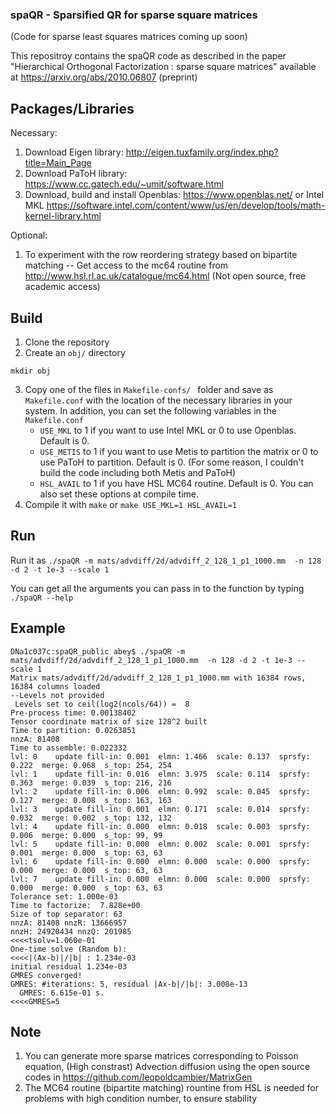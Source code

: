 ### spaQR - Sparsified QR for sparse square matrices

(Code for sparse least squares matrices coming up soon)

This repositroy contains the spaQR code as described in the paper "Hierarchical Orthogonal Factorization : sparse square matrices" available at https://arxiv.org/abs/2010.06807 (preprint)

## Packages/Libraries
Necessary:

1. Download Eigen library: http://eigen.tuxfamily.org/index.php?title=Main_Page
2. Download PaToH library: https://www.cc.gatech.edu/~umit/software.html
3. Download, build and install Openblas: https://www.openblas.net/ or Intel MKL https://software.intel.com/content/www/us/en/develop/tools/math-kernel-library.html

Optional:

1. To experiment with the row reordering strategy based on bipartite matching -- Get access to the mc64 routine from http://www.hsl.rl.ac.uk/catalogue/mc64.html (Not open source, free academic access)

## Build

1. Clone the repository
2. Create an ```obj/``` directory

  ``` mkdir obj ```

3. Copy one of the files in ```Makefile-confs/ ``` folder and save as ```Makefile.conf``` with the location of the necessary libraries in your system. In addition, you can set the following variables in the ```Makefile.conf```
   - ```USE_MKL``` to 1 if you want to use Intel MKL or 0 to use Openblas. Default is 0.
   - ```USE_METIS``` to 1 if you want to use Metis to partition the matrix or 0 to use PaToH to partition. Default is 0. (For some reason, I couldn't build the code including both Metis and PaToH)
   - ```HSL_AVAIL``` to 1 if you have HSL MC64 routine. Default is 0.
You can also set these options at compile time.
4. Compile it with ``` make ``` or ```make USE_MKL=1 HSL_AVAIL=1```

## Run

Run it as
```./spaQR -m mats/advdiff/2d/advdiff_2_128_1_p1_1000.mm  -n 128 -d 2 -t 1e-3 --scale 1```

You can get all the arguments you can pass in to the function by typing ```./spaQR --help```

## Example

```
DNa1c037c:spaQR_public abey$ ./spaQR -m mats/advdiff/2d/advdiff_2_128_1_p1_1000.mm  -n 128 -d 2 -t 1e-3 --scale 1
Matrix mats/advdiff/2d/advdiff_2_128_1_p1_1000.mm with 16384 rows,  16384 columns loaded
--Levels not provided
 Levels set to ceil(log2(ncols/64)) =  8
Pre-process time: 0.00138402
Tensor coordinate matrix of size 128^2 built
Time to partition: 0.0263851
nnzA: 81408
Time to assemble: 0.022332
lvl: 0    update fill-in: 0.001  elmn: 1.466  scale: 0.137  sprsfy: 0.222  merge: 0.068  s_top: 254, 254
lvl: 1    update fill-in: 0.016  elmn: 3.975  scale: 0.114  sprsfy: 0.363  merge: 0.039  s_top: 216, 216
lvl: 2    update fill-in: 0.006  elmn: 0.992  scale: 0.045  sprsfy: 0.127  merge: 0.008  s_top: 163, 163
lvl: 3    update fill-in: 0.001  elmn: 0.171  scale: 0.014  sprsfy: 0.032  merge: 0.002  s_top: 132, 132
lvl: 4    update fill-in: 0.000  elmn: 0.018  scale: 0.003  sprsfy: 0.006  merge: 0.000  s_top: 99, 99
lvl: 5    update fill-in: 0.000  elmn: 0.002  scale: 0.001  sprsfy: 0.001  merge: 0.000  s_top: 63, 63
lvl: 6    update fill-in: 0.000  elmn: 0.000  scale: 0.000  sprsfy: 0.000  merge: 0.000  s_top: 63, 63
lvl: 7    update fill-in: 0.000  elmn: 0.000  scale: 0.000  sprsfy: 0.000  merge: 0.000  s_top: 63, 63
Tolerance set: 1.000e-03
Time to factorize:  7.828e+00
Size of top separator: 63
nnzA: 81408 nnzR: 13666957
nnzH: 24920434 nnzQ: 201985
<<<<tsolv=1.060e-01
One-time solve (Random b):
<<<<|(Ax-b)|/|b| : 1.234e-03
initial residual 1.234e-03
GMRES converged!
GMRES: #iterations: 5, residual |Ax-b|/|b|: 3.008e-13
  GMRES: 6.615e-01 s.
<<<<GMRES=5
```
## Note

1. You can generate more sparse matrices corresponding to Poisson equation, (High constrast) Advection diffusion using the open source codes in https://github.com/leopoldcambier/MatrixGen
2. The MC64 routine (bipartite matching) rountine from HSL is needed for problems with high condition number, to ensure stability
